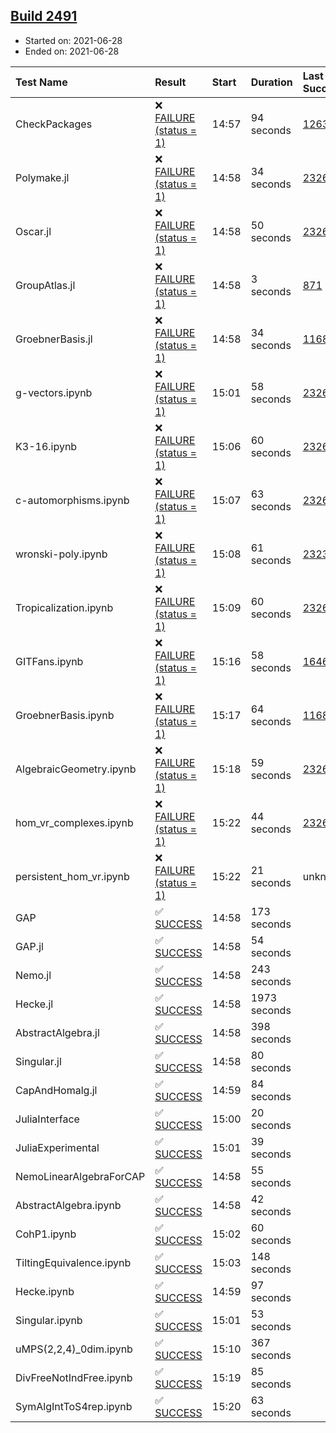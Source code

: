 ## [Build 2491](https://oscarci.mathematik.uni-kl.de/job/oscar-stable/2491/)

* Started on: 2021-06-28
* Ended on: 2021-06-28

| Test Name    | Result | Start | Duration | Last Success | First Failure |
|:-------------|:-------|:------|:---------|:-------------|:--------------|
| CheckPackages | ❌ [FAILURE (status = 1)](https://oscarci.mathematik.uni-kl.de/job/oscar-stable/2491/artifact/logs/build-2491/CheckPackages.log) | 14:57 | 94 seconds | [1263](https://oscarci.mathematik.uni-kl.de/job/oscar-stable/1263/) | [1264](https://oscarci.mathematik.uni-kl.de/job/oscar-stable/1264/) |
| Polymake.jl | ❌ [FAILURE (status = 1)](https://oscarci.mathematik.uni-kl.de/job/oscar-stable/2491/artifact/logs/build-2491/Polymake.jl.log) | 14:58 | 34 seconds | [2326](https://oscarci.mathematik.uni-kl.de/job/oscar-stable/2326/) | [2327](https://oscarci.mathematik.uni-kl.de/job/oscar-stable/2327/) |
| Oscar.jl | ❌ [FAILURE (status = 1)](https://oscarci.mathematik.uni-kl.de/job/oscar-stable/2491/artifact/logs/build-2491/Oscar.jl.log) | 14:58 | 50 seconds | [2326](https://oscarci.mathematik.uni-kl.de/job/oscar-stable/2326/) | [2327](https://oscarci.mathematik.uni-kl.de/job/oscar-stable/2327/) |
| GroupAtlas.jl | ❌ [FAILURE (status = 1)](https://oscarci.mathematik.uni-kl.de/job/oscar-stable/2491/artifact/logs/build-2491/GroupAtlas.jl.log) | 14:58 | 3 seconds | [871](https://oscarci.mathematik.uni-kl.de/job/oscar-stable/871/) | [872](https://oscarci.mathematik.uni-kl.de/job/oscar-stable/872/) |
| GroebnerBasis.jl | ❌ [FAILURE (status = 1)](https://oscarci.mathematik.uni-kl.de/job/oscar-stable/2491/artifact/logs/build-2491/GroebnerBasis.jl.log) | 14:58 | 34 seconds | [1168](https://oscarci.mathematik.uni-kl.de/job/oscar-stable/1168/) | [1169](https://oscarci.mathematik.uni-kl.de/job/oscar-stable/1169/) |
| g-vectors.ipynb | ❌ [FAILURE (status = 1)](https://oscarci.mathematik.uni-kl.de/job/oscar-stable/2491/artifact/logs/build-2491/g-vectors.ipynb.log) | 15:01 | 58 seconds | [2326](https://oscarci.mathematik.uni-kl.de/job/oscar-stable/2326/) | [2327](https://oscarci.mathematik.uni-kl.de/job/oscar-stable/2327/) |
| K3-16.ipynb | ❌ [FAILURE (status = 1)](https://oscarci.mathematik.uni-kl.de/job/oscar-stable/2491/artifact/logs/build-2491/K3-16.ipynb.log) | 15:06 | 60 seconds | [2326](https://oscarci.mathematik.uni-kl.de/job/oscar-stable/2326/) | [2327](https://oscarci.mathematik.uni-kl.de/job/oscar-stable/2327/) |
| c-automorphisms.ipynb | ❌ [FAILURE (status = 1)](https://oscarci.mathematik.uni-kl.de/job/oscar-stable/2491/artifact/logs/build-2491/c-automorphisms.ipynb.log) | 15:07 | 63 seconds | [2326](https://oscarci.mathematik.uni-kl.de/job/oscar-stable/2326/) | [2327](https://oscarci.mathematik.uni-kl.de/job/oscar-stable/2327/) |
| wronski-poly.ipynb | ❌ [FAILURE (status = 1)](https://oscarci.mathematik.uni-kl.de/job/oscar-stable/2491/artifact/logs/build-2491/wronski-poly.ipynb.log) | 15:08 | 61 seconds | [2323](https://oscarci.mathematik.uni-kl.de/job/oscar-stable/2323/) | [2324](https://oscarci.mathematik.uni-kl.de/job/oscar-stable/2324/) |
| Tropicalization.ipynb | ❌ [FAILURE (status = 1)](https://oscarci.mathematik.uni-kl.de/job/oscar-stable/2491/artifact/logs/build-2491/Tropicalization.ipynb.log) | 15:09 | 60 seconds | [2326](https://oscarci.mathematik.uni-kl.de/job/oscar-stable/2326/) | [2327](https://oscarci.mathematik.uni-kl.de/job/oscar-stable/2327/) |
| GITFans.ipynb | ❌ [FAILURE (status = 1)](https://oscarci.mathematik.uni-kl.de/job/oscar-stable/2491/artifact/logs/build-2491/GITFans.ipynb.log) | 15:16 | 58 seconds | [1646](https://oscarci.mathematik.uni-kl.de/job/oscar-stable/1646/) | [1647](https://oscarci.mathematik.uni-kl.de/job/oscar-stable/1647/) |
| GroebnerBasis.ipynb | ❌ [FAILURE (status = 1)](https://oscarci.mathematik.uni-kl.de/job/oscar-stable/2491/artifact/logs/build-2491/GroebnerBasis.ipynb.log) | 15:17 | 64 seconds | [1168](https://oscarci.mathematik.uni-kl.de/job/oscar-stable/1168/) | [1169](https://oscarci.mathematik.uni-kl.de/job/oscar-stable/1169/) |
| AlgebraicGeometry.ipynb | ❌ [FAILURE (status = 1)](https://oscarci.mathematik.uni-kl.de/job/oscar-stable/2491/artifact/logs/build-2491/AlgebraicGeometry.ipynb.log) | 15:18 | 59 seconds | [2326](https://oscarci.mathematik.uni-kl.de/job/oscar-stable/2326/) | [2327](https://oscarci.mathematik.uni-kl.de/job/oscar-stable/2327/) |
| hom_vr_complexes.ipynb | ❌ [FAILURE (status = 1)](https://oscarci.mathematik.uni-kl.de/job/oscar-stable/2491/artifact/logs/build-2491/hom_vr_complexes.ipynb.log) | 15:22 | 44 seconds | [2326](https://oscarci.mathematik.uni-kl.de/job/oscar-stable/2326/) | [2327](https://oscarci.mathematik.uni-kl.de/job/oscar-stable/2327/) |
| persistent_hom_vr.ipynb | ❌ [FAILURE (status = 1)](https://oscarci.mathematik.uni-kl.de/job/oscar-stable/2491/artifact/logs/build-2491/persistent_hom_vr.ipynb.log) | 15:22 | 21 seconds | unknown | unknown |
| GAP | ✅ [SUCCESS](https://oscarci.mathematik.uni-kl.de/job/oscar-stable/2491/artifact/logs/build-2491/GAP.log) | 14:58 | 173 seconds |  |  |
| GAP.jl | ✅ [SUCCESS](https://oscarci.mathematik.uni-kl.de/job/oscar-stable/2491/artifact/logs/build-2491/GAP.jl.log) | 14:58 | 54 seconds |  |  |
| Nemo.jl | ✅ [SUCCESS](https://oscarci.mathematik.uni-kl.de/job/oscar-stable/2491/artifact/logs/build-2491/Nemo.jl.log) | 14:58 | 243 seconds |  |  |
| Hecke.jl | ✅ [SUCCESS](https://oscarci.mathematik.uni-kl.de/job/oscar-stable/2491/artifact/logs/build-2491/Hecke.jl.log) | 14:58 | 1973 seconds |  |  |
| AbstractAlgebra.jl | ✅ [SUCCESS](https://oscarci.mathematik.uni-kl.de/job/oscar-stable/2491/artifact/logs/build-2491/AbstractAlgebra.jl.log) | 14:58 | 398 seconds |  |  |
| Singular.jl | ✅ [SUCCESS](https://oscarci.mathematik.uni-kl.de/job/oscar-stable/2491/artifact/logs/build-2491/Singular.jl.log) | 14:58 | 80 seconds |  |  |
| CapAndHomalg.jl | ✅ [SUCCESS](https://oscarci.mathematik.uni-kl.de/job/oscar-stable/2491/artifact/logs/build-2491/CapAndHomalg.jl.log) | 14:59 | 84 seconds |  |  |
| JuliaInterface | ✅ [SUCCESS](https://oscarci.mathematik.uni-kl.de/job/oscar-stable/2491/artifact/logs/build-2491/JuliaInterface.log) | 15:00 | 20 seconds |  |  |
| JuliaExperimental | ✅ [SUCCESS](https://oscarci.mathematik.uni-kl.de/job/oscar-stable/2491/artifact/logs/build-2491/JuliaExperimental.log) | 15:01 | 39 seconds |  |  |
| NemoLinearAlgebraForCAP | ✅ [SUCCESS](https://oscarci.mathematik.uni-kl.de/job/oscar-stable/2491/artifact/logs/build-2491/NemoLinearAlgebraForCAP.log) | 14:58 | 55 seconds |  |  |
| AbstractAlgebra.ipynb | ✅ [SUCCESS](https://oscarci.mathematik.uni-kl.de/job/oscar-stable/2491/artifact/logs/build-2491/AbstractAlgebra.ipynb.log) | 14:58 | 42 seconds |  |  |
| CohP1.ipynb | ✅ [SUCCESS](https://oscarci.mathematik.uni-kl.de/job/oscar-stable/2491/artifact/logs/build-2491/CohP1.ipynb.log) | 15:02 | 60 seconds |  |  |
| TiltingEquivalence.ipynb | ✅ [SUCCESS](https://oscarci.mathematik.uni-kl.de/job/oscar-stable/2491/artifact/logs/build-2491/TiltingEquivalence.ipynb.log) | 15:03 | 148 seconds |  |  |
| Hecke.ipynb | ✅ [SUCCESS](https://oscarci.mathematik.uni-kl.de/job/oscar-stable/2491/artifact/logs/build-2491/Hecke.ipynb.log) | 14:59 | 97 seconds |  |  |
| Singular.ipynb | ✅ [SUCCESS](https://oscarci.mathematik.uni-kl.de/job/oscar-stable/2491/artifact/logs/build-2491/Singular.ipynb.log) | 15:01 | 53 seconds |  |  |
| uMPS(2,2,4)_0dim.ipynb | ✅ [SUCCESS](https://oscarci.mathematik.uni-kl.de/job/oscar-stable/2491/artifact/logs/build-2491/uMPS-2-2-4-_0dim.ipynb.log) | 15:10 | 367 seconds |  |  |
| DivFreeNotIndFree.ipynb | ✅ [SUCCESS](https://oscarci.mathematik.uni-kl.de/job/oscar-stable/2491/artifact/logs/build-2491/DivFreeNotIndFree.ipynb.log) | 15:19 | 85 seconds |  |  |
| SymAlgIntToS4rep.ipynb | ✅ [SUCCESS](https://oscarci.mathematik.uni-kl.de/job/oscar-stable/2491/artifact/logs/build-2491/SymAlgIntToS4rep.ipynb.log) | 15:20 | 63 seconds |  |  |
